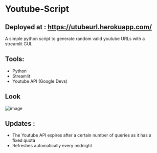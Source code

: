 # Youtube-Script
## Deployed at : https://utubeurl.herokuapp.com/

A simple python script to generate random valid youtube URLs with a streamlit GUI.

## Tools: 
 - Python
 - Streamlit
 - Youtube API (Google Devs)

## Look

![image](https://user-images.githubusercontent.com/52796258/115155242-9d570400-a09c-11eb-9f45-b087ec249834.png)

## Updates :
 - The Youtube API expires after a certain number of queries as it has a fixed quota
 - Refreshes automatically every midnight
